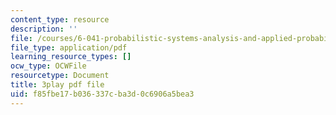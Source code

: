 ```yaml
---
content_type: resource
description: ''
file: /courses/6-041-probabilistic-systems-analysis-and-applied-probability-fall-2010/f85fbe17b036337cba3d0c6906a5bea3_3eiio3Tw7UQ.pdf
file_type: application/pdf
learning_resource_types: []
ocw_type: OCWFile
resourcetype: Document
title: 3play pdf file
uid: f85fbe17-b036-337c-ba3d-0c6906a5bea3
---
```

